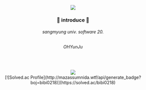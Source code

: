 <div align=center>
	<img src="https://capsule-render.vercel.app/api?type=egg&color=auto&height=200&section=header&text=YUNJU&fontSize=90" />	
</div>
<div align=center>
	<h3>🥨 introduce 🥨</h3>
	<h6> sangmyung univ. software 20. </h6>
	<h6> OHYunJu </h6>
</div>
<br>
<br>
<div align="center">
	<img src="https://github-readme-stats.vercel.app/api?username=OH-YUNJU&show_icons=true">
	<br>
	[![Solved.ac Profile](http://mazassumnida.wtf/api/generate_badge?boj=bibi0218)](https://solved.ac/bibi0218)
</div>
